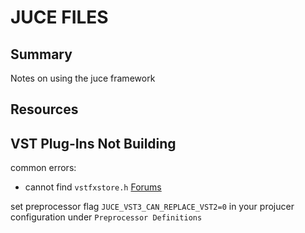# JUCE FILES

## Summary

Notes on using the juce framework

## Resources

## VST Plug-Ins Not Building

common errors:

- cannot find `vstfxstore.h` [Forums](https://forum.juce.com/t/plugininterfaces-vst2-x-vstfxstore-h-not-found/30301/2)

set preprocessor flag `JUCE_VST3_CAN_REPLACE_VST2=0` in your projucer
configuration under `Preprocessor Definitions`
